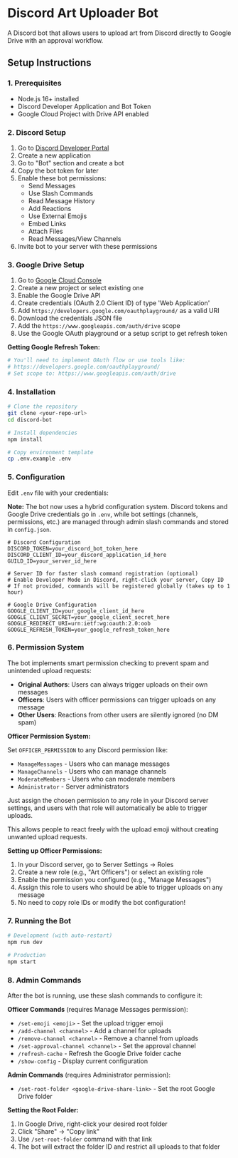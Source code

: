 # Discord Art Uploader Bot

A Discord bot that allows users to upload art from Discord directly to Google Drive with an approval workflow.

## Setup Instructions

### 1. Prerequisites

- Node.js 16+ installed
- Discord Developer Application and Bot Token
- Google Cloud Project with Drive API enabled

### 2. Discord Setup

1. Go to [Discord Developer Portal](https://discord.com/developers/applications)
2. Create a new application
3. Go to "Bot" section and create a bot
4. Copy the bot token for later
5. Enable these bot permissions:
   - Send Messages
   - Use Slash Commands
   - Read Message History
   - Add Reactions
   - Use External Emojis
   - Embed Links
   - Attach Files
   - Read Messages/View Channels
6. Invite bot to your server with these permissions

### 3. Google Drive Setup

1. Go to [Google Cloud Console](https://console.cloud.google.com/)
2. Create a new project or select existing one
3. Enable the Google Drive API
4. Create credentials (OAuth 2.0 Client ID) of type 'Web Application'
5. Add `https://developers.google.com/oauthplayground/` as a valid URI
6. Download the credentials JSON file
7. Add the `https://www.googleapis.com/auth/drive` scope
8. Use the Google OAuth playground or a setup script to get refresh token

**Getting Google Refresh Token:**
```bash
# You'll need to implement OAuth flow or use tools like:
# https://developers.google.com/oauthplayground/
# Set scope to: https://www.googleapis.com/auth/drive
```

### 4. Installation

```bash
# Clone the repository
git clone <your-repo-url>
cd discord-bot

# Install dependencies
npm install

# Copy environment template
cp .env.example .env
```

### 5. Configuration

Edit `.env` file with your credentials:

**Note:** The bot now uses a hybrid configuration system. Discord tokens and Google Drive credentials go in `.env`, while bot settings (channels, permissions, etc.) are managed through admin slash commands and stored in `config.json`.

```env
# Discord Configuration
DISCORD_TOKEN=your_discord_bot_token_here
DISCORD_CLIENT_ID=your_discord_application_id_here
GUILD_ID=your_server_id_here

# Server ID for faster slash command registration (optional)
# Enable Developer Mode in Discord, right-click your server, Copy ID
# If not provided, commands will be registered globally (takes up to 1 hour)

# Google Drive Configuration
GOOGLE_CLIENT_ID=your_google_client_id_here
GOOGLE_CLIENT_SECRET=your_google_client_secret_here
GOOGLE_REDIRECT_URI=urn:ietf:wg:oauth:2.0:oob
GOOGLE_REFRESH_TOKEN=your_google_refresh_token_here
```

### 6. Permission System

The bot implements smart permission checking to prevent spam and unintended upload requests:

- **Original Authors**: Users can always trigger uploads on their own messages
- **Officers**: Users with officer permissions can trigger uploads on any message
- **Other Users**: Reactions from other users are silently ignored (no DM spam)

**Officer Permission System:**

Set `OFFICER_PERMISSION` to any Discord permission like:
- `ManageMessages` - Users who can manage messages
- `ManageChannels` - Users who can manage channels  
- `ModerateMembers` - Users who can moderate members
- `Administrator` - Server administrators

Just assign the chosen permission to any role in your Discord server settings, and users with that role will automatically be able to trigger uploads.

This allows people to react freely with the upload emoji without creating unwanted upload requests.

**Setting up Officer Permissions:**
1. In your Discord server, go to Server Settings → Roles
2. Create a new role (e.g., "Art Officers") or select an existing role
3. Enable the permission you configured (e.g., "Manage Messages")
4. Assign this role to users who should be able to trigger uploads on any message
5. No need to copy role IDs or modify the bot configuration!

### 7. Running the Bot

```bash
# Development (with auto-restart)
npm run dev

# Production
npm start
```

### 8. Admin Commands

After the bot is running, use these slash commands to configure it:

**Officer Commands** (requires Manage Messages permission):
- `/set-emoji <emoji>` - Set the upload trigger emoji
- `/add-channel <channel>` - Add a channel for uploads
- `/remove-channel <channel>` - Remove a channel from uploads
- `/set-approval-channel <channel>` - Set the approval channel
- `/refresh-cache` - Refresh the Google Drive folder cache
- `/show-config` - Display current configuration

**Admin Commands** (requires Administrator permission):
- `/set-root-folder <google-drive-share-link>` - Set the root Google Drive folder

**Setting the Root Folder:**
1. In Google Drive, right-click your desired root folder
2. Click "Share" → "Copy link"
3. Use `/set-root-folder` command with that link
4. The bot will extract the folder ID and restrict all uploads to that folder
 